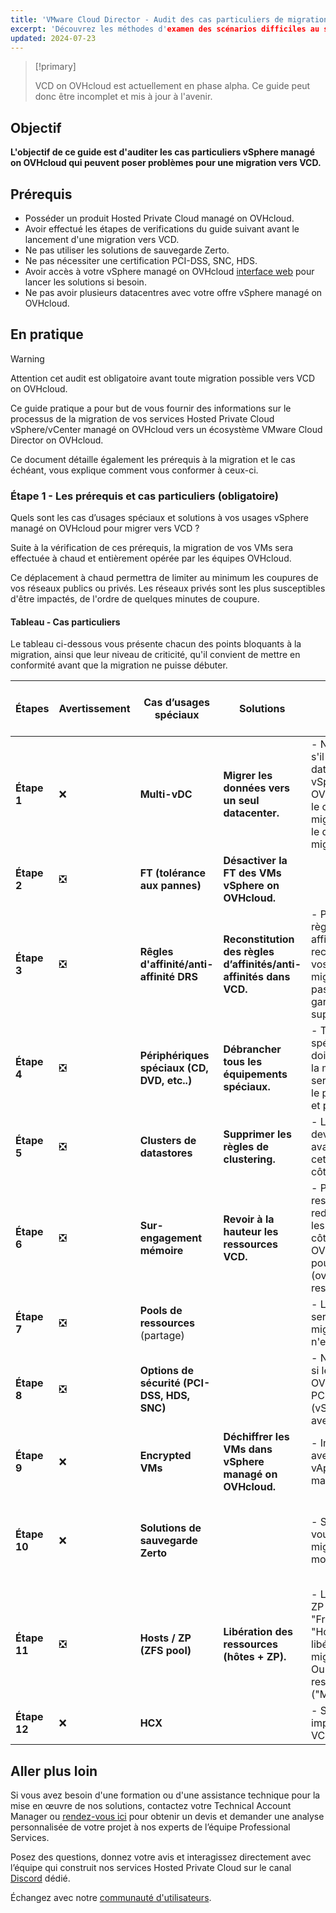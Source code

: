 ```yaml
---
title: 'VMware Cloud Director - Audit des cas particuliers de migration vers VCD'
excerpt: 'Découvrez les méthodes d'examen des scénarios difficiles au sein de vos services vSphere/vCenter managé OVHcloud, en préparation à une migration vers VCD'
updated: 2024-07-23
---
```


<style>
details>summary {
    color:rgb(33, 153, 232) !important;
    cursor: pointer;
}
details>summary::before {
    content:'\25B6';
    padding-right:1ch;
}
details[open]>summary::before {
    content:'\25BC';
}
</style>

> [!primary]
>
> VCD on OVHcloud est actuellement en phase alpha. Ce guide peut donc être incomplet et mis à jour à l'avenir.
> 

## Objectif

**L'objectif de ce guide est d'auditer les cas particuliers vSphere managé on OVHcloud qui peuvent poser problèmes pour une migration vers VCD.**

## Prérequis

- Posséder un produit Hosted Private Cloud managé on OVHcloud.
- Avoir effectué les étapes de verifications du guide suivant avant le lancement d'une migration vers VCD.
- Ne pas utiliser les solutions de sauvegarde Zerto.
- Ne pas nécessiter une certification PCI-DSS, SNC, HDS.
- Avoir accès à votre vSphere managé on OVHcloud [interface web](/pages/hosted_private_cloud/hosted_private_cloud_powered_by_vmware/vsphere_interface_connexion) pour lancer les solutions si besoin.
- Ne pas avoir plusieurs datacentres avec votre offre vSphere managé on OVHcloud.

## En pratique

> [!warning]
> 
> Attention cet audit est obligatoire avant toute migration possible vers VCD on OVHcloud.
>

Ce guide pratique a pour but de vous fournir des informations sur le processus de la migration de vos services Hosted Private Cloud vSphere/vCenter managé on OVHcloud vers un écosystème VMware Cloud Director on OVHcloud.

Ce document détaille également les prérequis à la migration et le cas échéant, vous explique comment vous conformer à ceux-ci.

### Étape 1 - Les prérequis et cas particuliers (obligatoire)

Quels sont les cas d’usages spéciaux et solutions à vos usages vSphere managé on OVHcloud pour migrer vers VCD ?

Suite à la vérification de ces prérequis, la migration de vos VMs sera effectuée à chaud et entièrement opérée par les équipes OVHcloud.

Ce déplacement à chaud permettra de limiter au minimum les coupures de vos réseaux publics ou privés. Les réseaux privés sont les plus susceptibles d'être impactés, de l'ordre de quelques minutes de coupure.

#### Tableau - Cas particuliers

Le tableau ci-dessous vous présente chacun des points bloquants à la migration, ainsi que leur niveau de criticité, qu'il convient de mettre en conformité avant que la migration ne puisse débuter.

| **Étapes**   | **Avertissement** | **Cas d’usages spéciaux**                   | **Solutions**                                                      | **Commentaires**                                                                                                                                                                                                | **Référence à une documentation interne**                                                                                                                                                  |
|--------------|-------------------|---------------------------------------------|--------------------------------------------------------------------|-----------------------------------------------------------------------------------------------------------------------------------------------------------------------------------------------------------------|--------------------------------------------------------------------------------------------------------------------------------------------------------------------------------------------|
| **Étape 1**  | ❌                 | **Multi-vDC**                               | **Migrer les données vers un seul datacenter.**                    | - Ne peut être migré que s'il n'a qu'un seul datacenter dans un vSphere géré sur OVHcloud. Si ce n’est pas le cas, assurez-vous de migrer vos données dans le datacentre qui sera migré.                        | [Migration d'une infrastructure vers un nouveau vDC](/pages/hosted_private_cloud/hosted_private_cloud_powered_by_vmware/service-migration-vdc)                                             |
| **Étape 2**  | ❎                 | **FT (tolérance aux pannes)**               | **Désactiver la FT des VMs vSphere on OVHcloud.**                  |                                                                                                                       | [VMware Fault Tolerance](/pages/bare_metal_cloud/managed_bare_metal/vmware_fault_tolerance)                                                                                                |
| **Étape 3**  | ❎                 | **Rêgles d'affinité/anti-affinité DRS**     | **Reconstitution des règles d’affinités/anti-affinités dans VCD.** | - Pour être conservé, les règles d’affinité/anti-affinité DRS devront être recrées manuellement par vos soins dans VCD après migration. Si vous n'avez pas la necessité de les garder, vous pouvez les supprimer. | [VMware DRS distributed resource scheduler](/pages/bare_metal_cloud/managed_bare_metal/vmware_drs_distributed_resource_scheduler)                                                          |
| **Étape 4**  | ❎                 | **Périphériques spéciaux (CD, DVD, etc..)** | **Débrancher tous les équipements spéciaux.**                      | - Tous les périphériques spéciaux (CD, DVD, etc.) doivent être retirés avant la migration, sinon ils seront retirés de force par le processus de migration et perdus.                                           |                                                                                                                                                                                            |
| **Étape 5**  | ❎                 | **Clusters de datastores**                  | **Supprimer les règles de clustering.**                            | - Les règles de clustering devront être supprimés avant la migration car cette notion n'existe pas côté VCD.                                                                                                    |                                                                                                                                                                                            |
| **Étape 6**  | ❎                 | **Sur-engagement mémoire**                  | **Revoir à la hauteur les ressources VCD.**                        | - Prévoyez plus de ressources côté VCD ou redimensionnez/optimisez les VMs avant la migration côté vSphere on OVHcloud. Car vous ne pourrez pas sur-engager (over commit) de ressources.                        | [Modification des ressources de la machine virtuelle](/pages/hosted_private_cloud/hosted_private_cloud_powered_by_vmware/modify_hardware_configuration_of_vm)                              |
| **Étape 7**  | ❎                 | **Pools de ressources** (partage)           |                                                                    | - Les pools de ressources seront perdus après la migration car cette notion n'existe plus côté VCD.                                                                                                             |                                                                                                                                                                                            |
| **Étape 8**  | ❎                 | **Options de sécurité (PCI-DSS, HDS, SNC)** |                                                                    | - Ne peut pas être migré si le vSphere managé on OVHcloud est certifié PCI-DSS, HDS, SNC (vSphere on OVHcloud avec options de sécurité).                                                                        |                                                                                                                                                                                            |
| **Étape 9**  | ❌                 | **Encrypted VMs**                           | **Déchiffrer les VMs dans vSphere managé on OVHcloud.**            | - Impossible de migrer avec des données (VMs, vApp) chiffrées vSphere managé on OVHcloud.                                                                                                                       |                                                                                                                                                                                            |
| **Étape 10** | ❌                 | **Solutions de sauvegarde Zerto**           |                                                                    | - Si vous utilisez Zerto, vous ne pouvez pas migrer vers VCD pour le moment.                                                                                                                                    | [Mise en place de Zerto Virtual Replication entre deux centres de données OVHcloud](/pages/hosted_private_cloud/hosted_private_cloud_powered_by_vmware/zerto_virtual_replication_as_a_service) |
| **Étape 11** | ❎                 | **Hosts / ZP (ZFS pool)**                   | **Libération des ressources (hôtes + ZP).**                        | - Les ressources (hôtes + ZP zpool) gratuites "Freespare" et à l'heure "Hourly" doivent être libérées avant la migration. <br/> Ou convertit en ressources mensuelles ("Monthly").                              | [Informations de facturation du Hosted Private Cloud](/pages/account_and_service_management/manage_billing_payment_and_services/facturation_private_cloud)                                 |
| **Étape 12** | ❌                 | **HCX**                                     |                                                                    | - Si tel est le cas, impossible de migrer vers VCD.                                                                                                                                                             |                                                                                                                                                                                            |

## Aller plus loin

Si vous avez besoin d'une formation ou d'une assistance technique pour la mise en œuvre de nos solutions, contactez votre Technical Account Manager ou [rendez-vous ici](/links/professional-services) pour obtenir un devis et demander une analyse personnalisée de votre projet à nos experts de l’équipe Professional Services.

Posez des questions, donnez votre avis et interagissez directement avec l’équipe qui construit nos services Hosted Private Cloud sur le canal [Discord](https://discord.gg/ovhcloud) dédié.

Échangez avec notre [communauté d'utilisateurs](/links/community).
